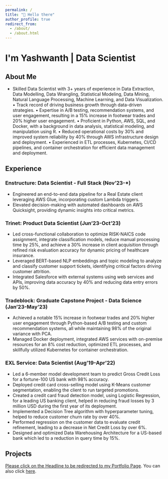 ```yaml
---
permalink: /
title: "👋 Hello there"
author_profile: true
redirect_from: 
  - /about/
  - /about.html
---
```


# I'm Yashwanth | Data Scientist

## About Me

- Skilled Data Scientist with 3+ years of experience in Data Extraction, Data Modelling, Data Wrangling, Statistical Modeling, Data Mining, Natural Language Processing, Machine Learning, and Data Visualization. • Track record of driving business growth through data-driven strategies. • Expertise in A/B testing, recommendation systems, and user engagement, resulting in a 15% increase in footwear trades and 20% higher user engagement. • Proficient in Python, AWS, SQL, and Docker, with a background in data analysis, statistical modeling, and manipulation using R. • Reduced operational costs by 30% and improved system reliability by 40% through AWS infrastructure design and deployment. • Experienced in ETL processes, Kubernetes, CI/CD pipelines, and container orchestration for efficient data management and deployment.

## Experience

### Enstructure: Data Scientist - Full Stack (Nov’23-*)
- Engineered an end-to-end data pipeline for a Real Estate client leveraging AWS Glue, incorporating custom Lambda triggers.
- Elevated decision-making with automated dashboards on AWS Quicksight, providing dynamic insights into critical metrics.

### Trinet: Product Data Scientist (Jun’23-Oct’23)
- Led cross-functional collaboration to optimize RISK-NAICS code assignment, integrate classification models, reduce manual processing time by 25%, and achieve a 30% increase in client acquisition through refined risk evaluation accuracy for dynamic pricing of healthcare insurance.
- Leveraged BERT-based NLP embeddings and topic modeling to analyze and classify customer support tickets, identifying critical factors driving customer attrition.
- Integrated Salesforce with external systems using web services and APIs, improving data accuracy by 40% and reducing data entry errors by 50%.

### Tradeblock: Graduate Capstone Project - Data Science (Jan’23-May’23)
- Achieved a notable 15% increase in footwear trades and 20% higher user engagement through Python-based A/B testing and custom recommendation systems, all while maintaining 98% of the original variance with PCA.
- Managed Docker deployment, integrated AWS services with on-premise resources for an 8% cost reduction, optimized ETL processes, and skillfully utilized Kubernetes for container orchestration.

### EXL Service: Data Scientist (Aug’19-Apr’22)
- Led a 6-member model development team to predict Gross Credit Loss for a fortune-100 US bank with 98% accuracy.
- Deployed credit card cross-selling model using K-Means customer segmentation, enabling the client to run targeted promotions.
- Created a credit card fraud detection model, using Logistic Regression, for a leading US banking client, helped in reducing fraud losses by 3 million USD during the first year of its deployment.
- Implemented a Decision Tree algorithm with hyperparameter tuning, helped to reduce customer churn rate by over 40%.
- Performed regression on the customer data to evaluate credit refinement, leading to a decrease in Net Credit Loss by over 6%.
- Designed and optimized Data Warehousing Architecture for a US-based bank which led to a reduction in query time by 15%.

## Projects

[Please click on the Headline to be redirected to my Portfolio Page](https://www.example.com). You can also click [here](https://www.example.com).
